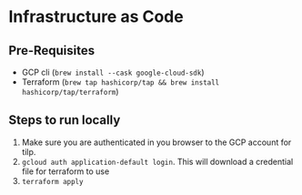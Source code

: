 # Infrastructure as Code

## Pre-Requisites

* GCP cli (`brew install --cask google-cloud-sdk`)
* Terraform (`brew tap hashicorp/tap && brew install hashicorp/tap/terraform`)

## Steps to run locally

1. Make sure you are authenticated in you browser to the GCP account for tilp.
2. `gcloud auth application-default login`. This will download a credential file for terraform to use
3. `terraform apply`